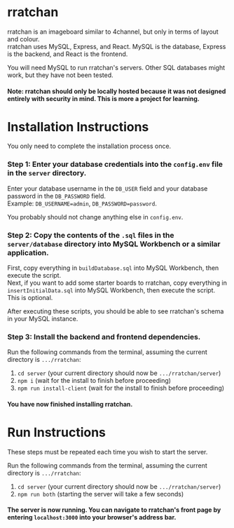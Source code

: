 # rratchan
rratchan is an imageboard similar to 4channel, but only in terms of layout and colour.\
rratchan uses MySQL, Express, and React. MySQL is the database, Express is the backend, and React is the frontend.

You will need MySQL to run rratchan's servers. Other SQL databases might work, but they have not been tested.

#### Note: rratchan should only be locally hosted because it was not designed entirely with security in mind. This is more a project for learning. ####

# Installation Instructions
You only need to complete the installation process once.

### Step 1: Enter your database credentials into the `config.env` file in the `server` directory. ###
Enter your database username in the `DB_USER` field and your database password in the `DB_PASSWORD` field.\
Example: `DB_USERNAME=admin`, `DB_PASSWORD=password`.

You probably should not change anything else in `config.env`.

### Step 2: Copy the contents of the `.sql` files in the `server/database` directory into MySQL Workbench or a similar application. ###
First, copy everything in `buildDatabase.sql` into MySQL Workbench, then execute the script.\
Next, if you want to add some starter boards to rratchan, copy everything in `insertInitialData.sql` into MySQL Workbench, then execute the script. This is optional.

After executing these scripts, you should be able to see rratchan's schema in your MySQL instance.

### Step 3: Install the backend and frontend dependencies. ###
Run the following commands from the terminal, assuming the current directory is `.../rratchan`:
1. `cd server` (your current directory should now be `.../rratchan/server`)
2. `npm i` (wait for the install to finish before proceeding)
3. `npm run install-client` (wait for the install to finish before proceeding)

#### You have now finished installing rratchan. ####

# Run Instructions
These steps must be repeated each time you wish to start the server.

Run the following commands from the terminal, assuming the current directory is `.../rratchan`:
1. `cd server` (your current directory should now be `.../rratchan/server`)
2. `npm run both` (starting the server will take a few seconds)

#### The server is now running. You can navigate to rratchan's front page by entering `localhost:3000` into your browser's address bar. ####
